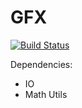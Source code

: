 # GFX
[![Build Status](https://travis-ci.org/Androbin/GFX.svg?branch=master)](https://travis-ci.org/Androbin/GFX)

Dependencies:
 - IO
 - Math Utils